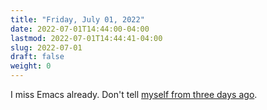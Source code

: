 ```yaml
---
title: "Friday, July 01, 2022"
date: 2022-07-01T14:44:00-04:00
lastmod: 2022-07-01T14:44:41-04:00
slug: 2022-07-01
draft: false
weight: 0
---
```


I miss Emacs already. Don't tell [myself from three days ago](https://baty.net/2022/c-x-c-c/).

[//]: # "Exported with love from a post written in Org mode"
[//]: # "- https://github.com/kaushalmodi/ox-hugo"
